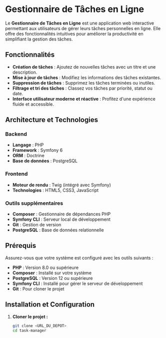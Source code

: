 # Gestionnaire de Tâches en Ligne

Le **Gestionnaire de Tâches en Ligne** est une application web interactive permettant aux utilisateurs de gérer leurs tâches personnelles en ligne. Elle offre des fonctionnalités intuitives pour améliorer la productivité en simplifiant la gestion des tâches.

## Fonctionnalités

- **Création de tâches** : Ajoutez de nouvelles tâches avec un titre et une description.
- **Mise à jour de tâches** : Modifiez les informations des tâches existantes.
- **Suppression de tâches** : Supprimez les tâches terminées ou inutiles.
- **Filtrage et tri des tâches** : Classez vos tâches par priorité, statut ou date.
- **Interface utilisateur moderne et réactive** : Profitez d'une expérience fluide et accessible.

## Architecture et Technologies

### Backend

- **Langage** : PHP
- **Framework** : Symfony 6
- **ORM** : Doctrine
- **Base de données** : PostgreSQL

### Frontend

- **Moteur de rendu** : Twig (intégré avec Symfony)
- **Technologies** : HTML5, CSS3, JavaScript

### Outils supplémentaires

- **Composer** : Gestionnaire de dépendances PHP
- **Symfony CLI** : Serveur local de développement
- **Git** : Gestion de version
- **PostgreSQL** : Base de données relationnelle

## Prérequis

Assurez-vous que votre système est configuré avec les outils suivants :

- **PHP** : Version 8.0 ou supérieure
- **Composer** : Installé sur votre système
- **PostgreSQL** : Version 12 ou supérieure
- **Symfony CLI** : Installé pour gérer le serveur de développement
- **Git** : Pour cloner le projet

## Installation et Configuration

1. **Cloner le projet :**

   ```bash
   git clone <URL_DU_DEPOT>
   cd task-manager
